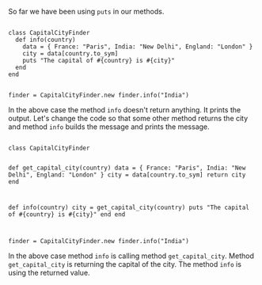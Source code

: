 So far we have been using `puts` in our methods.

<codeblock language="ruby" type="lesson">
<code>
class CapitalCityFinder
  def info(country)
    data = { France: "Paris", India: "New Delhi", England: "London" }
    city = data[country.to_sym]
    puts "The capital of #{country} is #{city}"
  end
end

finder = CapitalCityFinder.new
finder.info("India")
</code>
</codeblock>

In the above case the method `info` doesn't return anything.
It prints the output. Let's change the code so that some other method
returns the city and method `info` builds the message and prints the message.

<codeblock language="ruby" type="lesson">
<code>
class CapitalCityFinder

  def get_capital_city(country)
    data = { France: "Paris", India: "New Delhi", England: "London" }
    city = data[country.to_sym]
    return city
  end

  def info(country)
    city = get_capital_city(country)
    puts "The capital of #{country} is #{city}"
  end
end

finder = CapitalCityFinder.new
finder.info("India")
</code>
</codeblock>

In the above case method `info` is calling method `get_capital_city`. Method `get_capital_city` is returning
the capital of the city. The method `info` is using the returned value.
